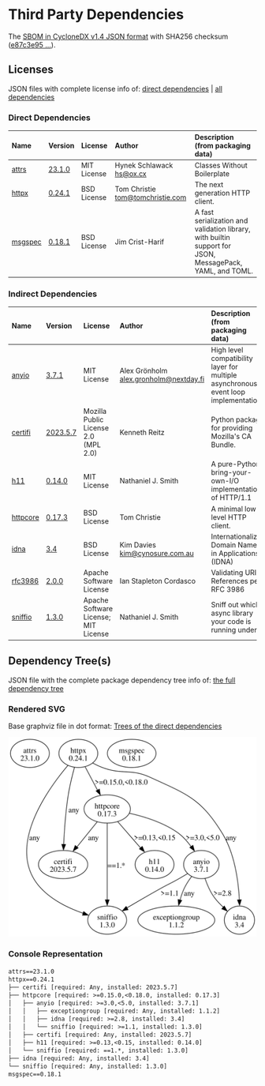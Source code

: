 # Third Party Dependencies

<!--[[[fill sbom_sha256()]]]-->
The [SBOM in CycloneDX v1.4 JSON format](https://git.sr.ht/~sthagen/ajallaan/blob/default/sbom/cdx.json) with SHA256 checksum ([e87c3e95 ...](https://git.sr.ht/~sthagen/ajallaan/blob/default/sbom/cdx.json.sha256 "sha256:e87c3e954d18fec90508ae665a803ec997d710b900a2894f3aa46da86ff96811")).
<!--[[[end]]] (checksum: 34e82a932e4bb9e46033e7b05865832f)-->
## Licenses 

JSON files with complete license info of: [direct dependencies](direct-dependency-licenses.json) | [all dependencies](all-dependency-licenses.json)

### Direct Dependencies

<!--[[[fill direct_dependencies_table()]]]-->
| Name                                                    | Version                                            | License     | Author                             | Description (from packaging data)                                                                        |
|:--------------------------------------------------------|:---------------------------------------------------|:------------|:-----------------------------------|:---------------------------------------------------------------------------------------------------------|
| [attrs](https://www.attrs.org/en/stable/changelog.html) | [23.1.0](https://pypi.org/project/attrs/23.1.0/)   | MIT License | Hynek Schlawack <hs@ox.cx>         | Classes Without Boilerplate                                                                              |
| [httpx](https://github.com/encode/httpx)                | [0.24.1](https://pypi.org/project/httpx/0.24.1/)   | BSD License | Tom Christie <tom@tomchristie.com> | The next generation HTTP client.                                                                         |
| [msgspec](https://jcristharif.com/msgspec/)             | [0.18.1](https://pypi.org/project/msgspec/0.18.1/) | BSD License | Jim Crist-Harif                    | A fast serialization and validation library, with builtin support for JSON, MessagePack, YAML, and TOML. |
<!--[[[end]]] (checksum: c39a022dba784b1540b9fffc8521e62e)-->

### Indirect Dependencies

<!--[[[fill indirect_dependencies_table()]]]-->
| Name                                                                | Version                                                | License                              | Author                                   | Description (from packaging data)                                                   |
|:--------------------------------------------------------------------|:-------------------------------------------------------|:-------------------------------------|:-----------------------------------------|:------------------------------------------------------------------------------------|
| [anyio](https://anyio.readthedocs.io/en/stable/versionhistory.html) | [3.7.1](https://pypi.org/project/anyio/3.7.1/)         | MIT License                          | Alex Grönholm <alex.gronholm@nextday.fi> | High level compatibility layer for multiple asynchronous event loop implementations |
| [certifi](https://github.com/certifi/python-certifi)                | [2023.5.7](https://pypi.org/project/certifi/2023.5.7/) | Mozilla Public License 2.0 (MPL 2.0) | Kenneth Reitz                            | Python package for providing Mozilla's CA Bundle.                                   |
| [h11](https://github.com/python-hyper/h11)                          | [0.14.0](https://pypi.org/project/h11/0.14.0/)         | MIT License                          | Nathaniel J. Smith                       | A pure-Python, bring-your-own-I/O implementation of HTTP/1.1                        |
| [httpcore](https://github.com/encode/httpcore)                      | [0.17.3](https://pypi.org/project/httpcore/0.17.3/)    | BSD License                          | Tom Christie                             | A minimal low-level HTTP client.                                                    |
| [idna](https://github.com/kjd/idna)                                 | [3.4](https://pypi.org/project/idna/3.4/)              | BSD License                          | Kim Davies <kim@cynosure.com.au>         | Internationalized Domain Names in Applications (IDNA)                               |
| [rfc3986](http://rfc3986.readthedocs.io)                            | [2.0.0](https://pypi.org/project/rfc3986/2.0.0/)       | Apache Software License              | Ian Stapleton Cordasco                   | Validating URI References per RFC 3986                                              |
| [sniffio](https://github.com/python-trio/sniffio)                   | [1.3.0](https://pypi.org/project/sniffio/1.3.0/)       | Apache Software License; MIT License | Nathaniel J. Smith                       | Sniff out which async library your code is running under                            |
<!--[[[end]]] (checksum: 7463334b7b1cd3ef3ef94501702ef1cc)-->

## Dependency Tree(s)

JSON file with the complete package dependency tree info of: [the full dependency tree](package-dependency-tree.json)

### Rendered SVG

Base graphviz file in dot format: [Trees of the direct dependencies](package-dependency-tree.dot.txt)

<img src="./package-dependency-tree.svg" alt="Trees of the direct dependencies" title="Trees of the direct dependencies"/>

### Console Representation

<!--[[[fill dependency_tree_console_text()]]]-->
````console
attrs==23.1.0
httpx==0.24.1
├── certifi [required: Any, installed: 2023.5.7]
├── httpcore [required: >=0.15.0,<0.18.0, installed: 0.17.3]
│   ├── anyio [required: >=3.0,<5.0, installed: 3.7.1]
│   │   ├── exceptiongroup [required: Any, installed: 1.1.2]
│   │   ├── idna [required: >=2.8, installed: 3.4]
│   │   └── sniffio [required: >=1.1, installed: 1.3.0]
│   ├── certifi [required: Any, installed: 2023.5.7]
│   ├── h11 [required: >=0.13,<0.15, installed: 0.14.0]
│   └── sniffio [required: ==1.*, installed: 1.3.0]
├── idna [required: Any, installed: 3.4]
└── sniffio [required: Any, installed: 1.3.0]
msgspec==0.18.1
````
<!--[[[end]]] (checksum: 827032eb22376e97cef4d59b11addfa5)-->
